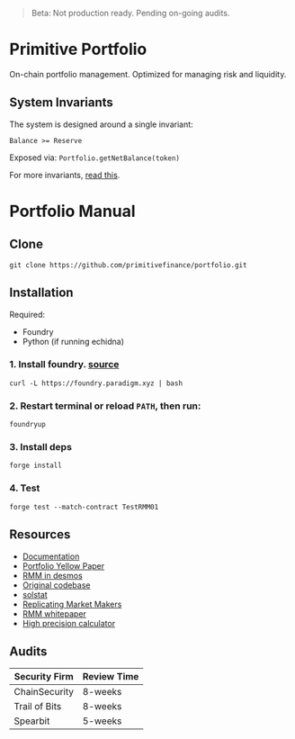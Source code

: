 > Beta: Not production ready. Pending on-going audits.

# Primitive Portfolio

On-chain portfolio management. Optimized for managing risk and liquidity.

## System Invariants

The system is designed around a single invariant:

```
Balance >= Reserve
```

Exposed via: `Portfolio.getNetBalance(token)`

For more invariants, [read this](./test/README.md).

# Portfolio Manual

## Clone

```
git clone https://github.com/primitivefinance/portfolio.git
```

## Installation

Required:

- Foundry
- Python (if running echidna)

### 1. Install foundry. [source](https://github.com/foundry-rs/foundry)

```
curl -L https://foundry.paradigm.xyz | bash
```

### 2. Restart terminal or reload `PATH`, then run:

```
foundryup
```

### 3. Install deps

```
forge install
```

### 4. Test

```
forge test --match-contract TestRMM01
```

## Resources

- [Documentation](https://docs.primitive.xyz)
- [Portfolio Yellow Paper](https://yellow.primitive.xyz)
- [RMM in desmos](https://www.desmos.com/calculator/8py0nzdgfp)
- [Original codebase](https://github.com/primitivefinance/rmm-core)
- [solstat](https://github.com/primitivefinance/solstat)
- [Replicating Market Makers](https://github.com/angeris/angeris.github.io/blob/master/papers/rmms.pdf)
- [RMM whitepaper](https://primitive.xyz/whitepaper)
- [High precision calculator](https://keisan.casio.com/calculator)

## Audits

| Security Firm | Review Time |
| ------------- | ----------- |
| ChainSecurity | 8-weeks     |
| Trail of Bits | 8-weeks     |
| Spearbit      | 5-weeks     |
